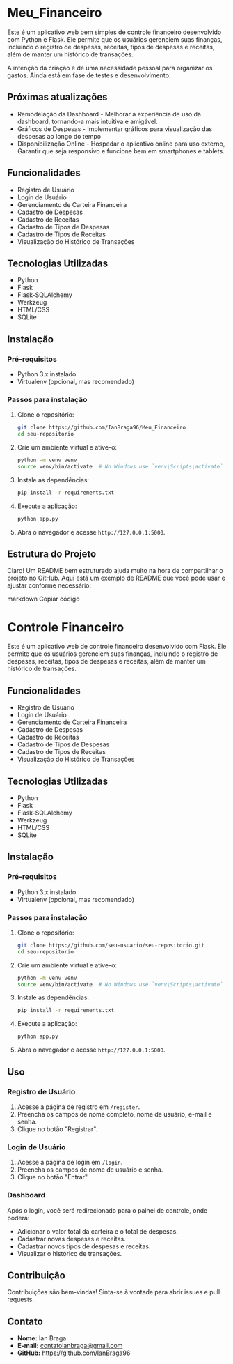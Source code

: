 # Meu_Financeiro

Este é um aplicativo web bem simples de controle financeiro desenvolvido com Python e Flask. Ele permite que os usuários gerenciem suas finanças, incluindo o registro de despesas, receitas, tipos de despesas e receitas, além de manter um histórico de transações.

A intenção da criação é de uma necessidade pessoal para organizar os gastos.
Ainda está em fase de testes e desenvolvimento.

## Próximas atualizações

- Remodelação da Dashboard - Melhorar a experiência de uso da dashboard, tornando-a mais intuitiva e amigável.
- Gráficos de Despesas - Implementar gráficos para visualização das despesas ao longo do tempo
- Disponibilização Online - Hospedar o aplicativo online para uso externo, Garantir que seja responsivo e funcione bem em smartphones e tablets.

## Funcionalidades

- Registro de Usuário
- Login de Usuário
- Gerenciamento de Carteira Financeira
- Cadastro de Despesas
- Cadastro de Receitas
- Cadastro de Tipos de Despesas
- Cadastro de Tipos de Receitas
- Visualização do Histórico de Transações

## Tecnologias Utilizadas

- Python
- Flask
- Flask-SQLAlchemy
- Werkzeug
- HTML/CSS
- SQLite

## Instalação

### Pré-requisitos

- Python 3.x instalado
- Virtualenv (opcional, mas recomendado)

### Passos para instalação

1. Clone o repositório:
    ```bash
    git clone https://github.com/IanBraga96/Meu_Financeiro
    cd seu-repositorio
    ```

2. Crie um ambiente virtual e ative-o:
    ```bash
    python -m venv venv
    source venv/bin/activate  # No Windows use `venv\Scripts\activate`
    ```

3. Instale as dependências:
    ```bash
    pip install -r requirements.txt
    ```

4. Execute a aplicação:
    ```bash
    python app.py
    ```

5. Abra o navegador e acesse `http://127.0.0.1:5000`.

## Estrutura do Projeto

Claro! Um README bem estruturado ajuda muito na hora de compartilhar o projeto no GitHub. Aqui está um exemplo de README que você pode usar e ajustar conforme necessário:

markdown
Copiar código
# Controle Financeiro

Este é um aplicativo web de controle financeiro desenvolvido com Flask. Ele permite que os usuários gerenciem suas finanças, incluindo o registro de despesas, receitas, tipos de despesas e receitas, além de manter um histórico de transações.

## Funcionalidades

- Registro de Usuário
- Login de Usuário
- Gerenciamento de Carteira Financeira
- Cadastro de Despesas
- Cadastro de Receitas
- Cadastro de Tipos de Despesas
- Cadastro de Tipos de Receitas
- Visualização do Histórico de Transações

## Tecnologias Utilizadas

- Python
- Flask
- Flask-SQLAlchemy
- Werkzeug
- HTML/CSS
- SQLite

## Instalação

### Pré-requisitos

- Python 3.x instalado
- Virtualenv (opcional, mas recomendado)

### Passos para instalação

1. Clone o repositório:
    ```bash
    git clone https://github.com/seu-usuario/seu-repositorio.git
    cd seu-repositorio
    ```

2. Crie um ambiente virtual e ative-o:
    ```bash
    python -m venv venv
    source venv/bin/activate  # No Windows use `venv\Scripts\activate`
    ```

3. Instale as dependências:
    ```bash
    pip install -r requirements.txt
    ```

4. Execute a aplicação:
    ```bash
    python app.py
    ```

5. Abra o navegador e acesse `http://127.0.0.1:5000`.

## Uso

### Registro de Usuário

1. Acesse a página de registro em `/register`.
2. Preencha os campos de nome completo, nome de usuário, e-mail e senha.
3. Clique no botão "Registrar".

### Login de Usuário

1. Acesse a página de login em `/login`.
2. Preencha os campos de nome de usuário e senha.
3. Clique no botão "Entrar".

### Dashboard

Após o login, você será redirecionado para o painel de controle, onde poderá:

- Adicionar o valor total da carteira e o total de despesas.
- Cadastrar novas despesas e receitas.
- Cadastrar novos tipos de despesas e receitas.
- Visualizar o histórico de transações.

## Contribuição

Contribuições são bem-vindas! Sinta-se à vontade para abrir issues e pull requests.


## Contato

- **Nome:** Ian Braga
- **E-mail:** contatoianbraga@gmail.com
- **GitHub:** https://github.com/IanBraga96


